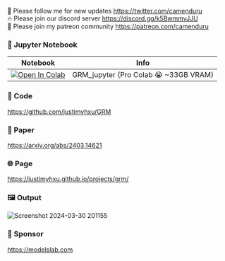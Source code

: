 🐣 Please follow me for new updates https://twitter.com/camenduru <br />
🔥 Please join our discord server https://discord.gg/k5BwmmvJJU <br />
🥳 Please join my patreon community https://patreon.com/camenduru <br />

### 🍊 Jupyter Notebook

| Notebook | Info
| --- | --- |
[![Open In Colab](https://colab.research.google.com/assets/colab-badge.svg)](https://colab.research.google.com/github/camenduru/GRM-jupyter/blob/main/GRM_jupyter.ipynb) | GRM_jupyter (Pro Colab 😭 ~33GB VRAM)

### 🧬 Code
https://github.com/justimyhxu/GRM

### 📄 Paper
https://arxiv.org/abs/2403.14621

### 🌐 Page
https://justimyhxu.github.io/projects/grm/

### 🖼 Output
![Screenshot 2024-03-30 201155](https://github.com/camenduru/GRM-jupyter/assets/54370274/142be454-c48b-4662-ab0d-61f1b482269b)

### 🏢 Sponsor
https://modelslab.com
